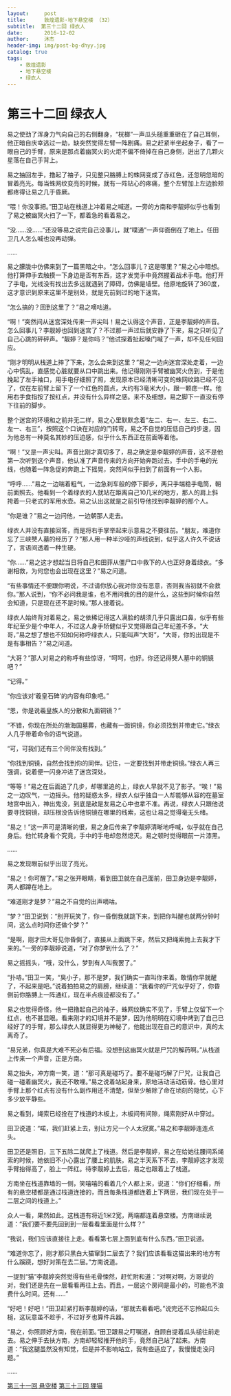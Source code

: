 ```yaml
---
layout:     post
title:      敦煌遗影·地下悬空楼 （32）
subtitle:  第三十二回 绿衣人
date:       2016-12-02
author:     沐杰
header-img: img/post-bg-dhyy.jpg
catalog: true
tags:
    - 敦煌遗影
    - 地下悬空楼
    - 绿衣人
---
```

# 第三十二回 绿衣人

易之使劲了浑身力气向自己的右侧翻身，“桄榔”一声瓜头槌重重砸在了自己耳侧，他正暗自庆幸逃过一劫，缺突然觉得左臂一阵剧痛。易之赶紧半坐起身子，看了一眼自己的手臂，原来是那点着幽冥火的火炬不偏不倚掉在自己身侧，迸出了几颗火星落在自己手背上。

易之抽回左手，撸起了袖子，只见整只胳膊上的蛛网变成了赤红色，还忽明忽暗的冒着亮光。每当蛛网纹变亮的时候，就有一阵钻心的疼痛，整个左臂加上左边脸颊都疼得让易之几于昏厥。

“喂！你没事把。”田卫站在栈道上冲着易之喊道。一旁的方南和李靓婷似乎也看到了易之被幽冥火扫了一下，都着急的看着易之。

“没……没……”还没等易之说完自己没事儿，就“噗通”一声仰面倒在了地上。任田卫几人怎么喊也没再动弹。

……

易之朦胧中仿佛来到了一篇黑暗之中。“怎么回事儿？这是哪里？”易之心中暗想。他打算伸手去触摸一下身边是否有东西，这才发觉手中竟然握着战术手电。他打开了手电，光线没有找出去多远就遇到了障碍，仿佛是墙壁。他原地旋转了360度，这才意识到原来这里不是别处，就是先前到过的地下迷宫。

“怎么搞的？回到这里了？”易之嘀咕道。

“啊！”突然间从迷宫深处传来一声尖叫！易之认得这个声音，正是李靓婷的声音。怎么回事儿？李靓婷也回到迷宫了？不过那一声过后就安静了下来，易之只听见了自己心跳的砰砰声。“靓婷？是你吗？”他试探着扯起嗓门喊了一声，却不见任何回应。

“刚才明明从栈道上摔了下来，怎么会来到这里？”易之一边向迷宫深处走着，一边心中慌乱，直感觉心脏就要从口中跳出来。他记得刚刚手臂被幽冥火伤到，于是他挽起了左手袖口，用手电仔细照了照，发现原本已经清晰可变的蛛网纹路已经不见了，仅在左前臂上留下了一个红色的圆点，大约有3毫米大小，跟一颗痣一样。他用右手食指按了按红点，并没有什么异样之感。来不及细想，易之脚下一直没有停下往前的脚步。

整个迷宫的环境和之前并无二样，易之心里默默念着“左二、右一、左三、右二、左一、右三”，按照这个口诀在对应的门转弯，易之不自觉的压低自己的步速，因为他总有一种莫名其妙的压迫感，似乎什么东西正在前面等着他。

“啊！”又是一声尖叫。声音比刚才真切多了，易之确定是李靓婷的声音，这不是他第一次听到这个声音，他认准了声音传来的方向开始奔跑过去。手中的手电的光线，也随着一阵急促的奔跑上下摇晃，突然间似乎扫到了前面有一个人影。

“呼呼……”易之一边喘着粗气，一边急刹车般的停下脚步，两只手端稳手电筒，朝前面照去。他看到一个着绿衣的人就站在距离自己10几米的地方，那人的肩上斜挎着一只老式的军用水壶。易之认出这就是之前引导他找到李靓婷的那个人。

“你是谁？”易之一边问他，一边朝那人走去。

绿衣人并没有直接回答，而是将右手掌举起来示意易之不要往前。“朋友，难道你忘了三峡僰人墓的经历了？”那人用一种半沙哑的声线说到，似乎这人许久不说话了，言语间透着一种生硬。

“你……”易之这才想起当日将自己和田菲从僵尸口中救下的人也正好身着绿衣。“多谢相救，为何您也会出现在这里？”易之问道。

“有些事情还不便跟你明说，不过请你放心我对你没有恶意，否则我当初就不会救你。”那人说到，“你不必问我是谁，也不用问我的目的是什么，这些到时候你自然会知道，只是现在还不是时候。”那人接着说。

绿衣人始终背对着易之，易之依稀记得这人满脸的胡须几乎只露出口鼻，似乎有些年纪至少是个中年人，不过这人身手矫健似乎又觉得跟自己年纪差不多。“大哥，”易之想了想也不知如何称呼绿衣人，只能叫声“大哥”，“大哥，你的出现是不是有事相告？”易之问道。

“大哥？”那人对易之的称呼有些惊讶，“呵呵，也好。你还记得僰人墓中的铜镜吧？”

“记得。”

“你应该对‘羲皇石碑’的内容有印象吧。”

“恩，你是说羲皇族人的分散和九面铜镜？”

“不错，你现在所处的渤海国墓葬，也藏有一面铜镜，你必须找到并带走它。”绿衣人几乎带着命令的语气说道。

“可，可我们还有三个同伴没有找到。”

“你找到铜镜，自然会找到你的同伴。记住，一定要找到并带走铜镜。”绿衣人再三强调，说着便一闪身冲进了迷宫深处。

“等等！”易之在后面追了几步，却哪里追的上，绿衣人早就不见了影子。“唉！”易之一边叹气，一边摇头。他的疑惑太多，绿衣人似乎独自一人却能够从容的在墓室地宫中出入，神出鬼没，到底是敌是友易之心中也拿不准。再说，绿衣人只跟他说要寻找铜镜，却压根没告诉他铜镜在哪里的线索，这也让易之觉得毫无头绪。

“易之！”这一声可是清晰的很，易之身后传来了李靓婷清晰地呼喊，似乎就在自己身后。他忙转身看个究竟，手中的手电却忽然熄灭。易之顿时觉得眼前一片漆黑。

……

易之发现眼前似乎出现了亮光。

“易之！你可醒了。”易之张开眼睛，看到田卫就在自己面前，田卫身边是李靓婷，两人都蹲在地上。

“难道刚才是梦？”易之不自觉的出声嘀咕。

“梦？”田卫说到：“别开玩笑了，你一昏倒我就跳下来，到把你叫醒也就两分钟时间，这么点时间你还做个梦？”

“是啊，刚才田大哥见你昏倒了，直接从上面跳下来，然后又把绳索抛上去我才下来的。”一旁的李靓婷说道，“对了你梦到什么了？”

易之摇摇头，“哦，没什么，梦到有人叫我罢了。”

“扑哧。”田卫一笑，“臭小子，那不是梦，我们确实一直叫你来着。敢情你早就醒了，不起来是吧。”说着拍拍易之的肩膀，继续道：“我看你的尸咒似乎好了，你昏倒前你胳膊上一阵通红，现在半点痕迹都没有了。”

易之也觉得奇怪，他一把撸起自己的袖子，蛛网纹确实不见了，手臂上仅留下一个红点，也不甚显眼。看来刚才的幻境并不是梦，因为他明明在幻境中烤到了自己已经好了的手臂，那么绿衣人就显得更为神秘了，他能出现在自己的意识中，真的太离奇了。

“易兄弟，你真是大难不死必有后福。没想到这幽冥火就是尸咒的解药啊。”从栈道上传来一个声音，正是方南。

易之抬头，冲方南一笑，道：“那可真是碰巧了。要不是碰巧解了尸咒，让我自己碰一碰着幽冥火，我还不敢哩。”易之说着站起身来，原地活动活动筋骨。他心里对手臂上那个红点有没有什么副作用还不清楚，但至少解除了命在顷刻的隐忧，心下多少放平静些。

易之看到，绳索已经拴在了栈道的木板上，木板间有间隙，绳索刚好从中穿过。

田卫说道：“喏，我们赶紧上去，别让方兄一个人太寂寞。”易之和李靓婷连连点头。

田卫还是照旧，三下五除二就爬上了栈道。然后是李靓婷，易之在给她往腰间系绳索的时候，她依旧不小心露出了腰上的肌肤。易之半天系下不去，李靓婷这才发现手臂抬得高了，脸上一阵红。待李靓婷上去后，易之也跟着上了栈道。

方南坐在栈道靠墙的一侧，笑嘻嘻的看着几个人都上来，说道：“你们仔细看，所有的悬空楼都是通过栈道连接的，而且每条栈道都连着上下两层，我们现在处于一二层之间的栈道上。”

众人一看，果然如此。这栈道有将近1米2宽，两端都连着悬空楼。方南继续说道：“我们要不要先回到到一层看看里面是什么样？”

“我说，我们应该直接往上走。看看第七层上面到底有什么东西。”田卫说道。

“难道你忘了，刚才那只黑白大猫窜到二层去了？我们应该看看这猫出来的地方有什么蹊跷，想好对策在去二层。”方南说道。

一提到“猫”李靓婷突然觉得有些毛骨悚然，赶忙附和道：“对啊对啊，方哥说的对，我们还是先在一层看看再往上去。而且，一层这个房间是最小的，可能也不浪费什么时间。还有……”

“好吧！好吧！”田卫赶紧打断李靓婷的话，“那就去看看吧。”说完还不忘拎起瓜头槌，这玩意虽不趁手，不过好歹也算件兵器。

“易之，你照顾好方南，我在前面。”田卫跟易之叮嘱道，自顾自提着瓜头槌往前走去。易之伸手去扶方南，方南却轻轻推开他的手，竟然自己站了起来。方南道：“我这腿虽然没有知觉，但是并不影响站立，我有些适应了，我慢慢走没问题。”

……

[第三十一回 悬空楼](http://www.jianshu.com/p/41c2485c128b)
[第三十三回 狸猫](http://www.jianshu.com/p/2f1dd6c1ec3e)
